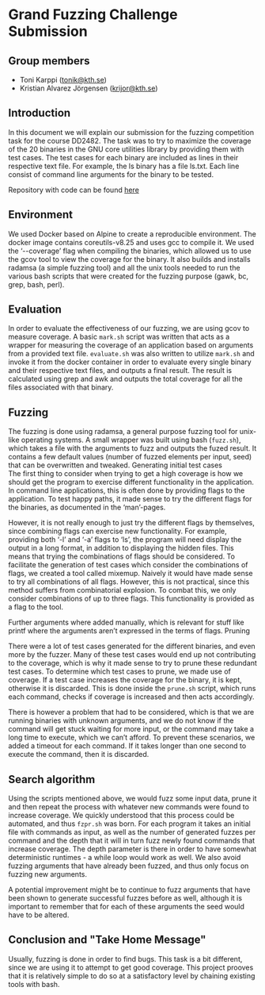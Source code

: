 # Grand Fuzzing Challenge Submission

## Group members

- Toni Karppi (tonik@kth.se)
- Kristian Alvarez Jörgensen (krijor@kth.se)

## Introduction         
In this document we will explain our submission for the fuzzing competition task for the course DD2482. The task was to try to maximize the coverage of the 20 binaries in the GNU core utilities library by providing them with test cases. The test cases for each binary are included as lines in their respective text file. For example, the ls binary has a file ls.txt. Each line consist of command line arguments for the binary to be tested.

Repository with code can be found [here](https://github.com/tonik-krijor/fuzzer)

## Environment
We used Docker based on Alpine to create a reproducible environment. The docker image contains coreutils-v8.25 and uses gcc to compile it. We used the ‘--coverage’ flag when compiling the binaries, which allowed us to use the gcov tool to view the coverage for the binary. It also builds and installs radamsa (a simple fuzzing tool) and all the unix tools needed to run the various bash scripts that were created for the fuzzing purpose (gawk, bc, grep, bash, perl). 
## Evaluation
In order to evaluate the effectiveness of our fuzzing, we are using gcov to measure coverage. A basic `mark.sh` script was written that acts as a wrapper for measuring the coverage of an application based on arguments from a provided text file. `evaluate.sh` was also written to utilize `mark.sh` and invoke it from the docker container in order to evaluate every single binary and their respective text files, and outputs a final result. The result is calculated using grep and awk and outputs the total coverage for all the files associated with that binary. 

## Fuzzing
The fuzzing is done using radamsa, a general purpose fuzzing tool for unix-like operating systems. A small wrapper was built using bash (`fuzz.sh`), which takes a file with the arguments to fuzz and outputs the fuzed result. It contains a few default values (number of fuzzed elements per input, seed) that can be overwritten and tweaked. 
Generating initial test cases    
The first thing to consider when trying to get a high coverage is how we should get the program to exercise different functionality in the application. In command line applications, this is often done by providing flags to the application. To test happy paths, it made sense to try the different flags for the binaries, as documented in the ‘man’-pages.

However, it is not really enough to just try the different flags by themselves, since combining flags can exercise new functionality. For example, providing both ‘-l’ and ‘-a’ flags to ‘ls’, the program will need display the output in a long format, in addition to displaying the hidden files. This means that trying the combinations of flags should be considered. To facilitate the generation of test cases which consider the combinations of flags, we created a tool called mixemup. Naively it would have made sense to try all combinations of all flags. However, this is not practical, since this method suffers from combinatorial explosion. To combat this, we only consider combinations of up to three flags. This functionality is provided as a flag to the tool.

Further arguments where added manually, which is relevant for stuff like printf where the arguments aren’t expressed in the terms of flags. 
Pruning

There were a lot of test cases generated for the different binaries, and even more by the fuzzer. Many of these test cases would end up not contributing to the coverage, which is why it made sense to try to prune these redundant test cases. To determine which test cases to prune, we made use of coverage. If a test case increases the coverage for the binary, it is kept, otherwise it is discarded. This is done inside the `prune.sh` script, which runs each command, checks if coverage is increased and then acts accordingly. 

There is however a problem that had to be considered, which is that we are running binaries with unknown arguments, and we do not know if the command will get stuck waiting for more input, or the command may take a long time to execute, which we can’t afford. To prevent these scenarios, we added a timeout for each command. If it takes longer than one second to execute the command, then it is discarded.


## Search algorithm 
Using the scripts mentioned above, we would fuzz some input data, prune it and then repeat the process with whatever new commands were found to increase coverage. We quickly understood that this process could be automated, and thus `fzpr.sh` was born. For each program it takes an initial file with commands as input, as well as the number of generated fuzzes per command and the depth that it will in turn fuzz newly found commands that increase coverage. The depth parameter is there in order to have somewhat deterministic runtimes - a while loop would work as well. We also avoid fuzzing arguments that have already been fuzzed, and thus only focus on fuzzing new arguments. 

A potential improvement might be to continue to fuzz arguments that have been shown to generate successful fuzzes before as well, although it is important to remember that for each of these arguments the seed would have to be altered. 

## Conclusion and "Take Home Message"
Usually, fuzzing is done in order to find bugs. This task is a bit different, since we are using it to attempt to get good coverage. This project prooves that it is relatively simple to do so at a satisfactory level by chaining existing tools with bash.  

